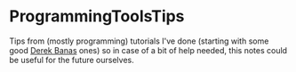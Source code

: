 # ProgrammingToolsTips
Tips from (mostly programming) tutorials I've done (starting with some good [Derek Banas](https://www.youtube.com/channel/UCwRXb5dUK4cvsHbx-rGzSgw) ones) so in case of a bit of help needed, this notes could be useful for the future ourselves.

